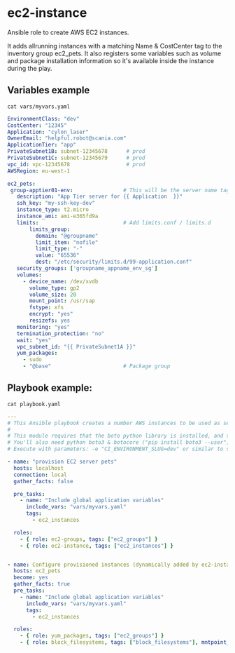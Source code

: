 # ec2-instance

Ansible role to create AWS EC2 instances.

It adds allrunning instances with a matching Name & CostCenter tag to the inventory group ec2_pets. It also registers some variables such as volume and package installation information so it's available inside the instance during the play.


Variables example
---------

```cat vars/myvars.yaml```
 ```yaml
EnvironmentClass: "dev"
CostCenter: "12345"
Application: "cylon_laser"
OwnerEmail: "helpful.robot@scania.com"
ApplicationTier: "app"
PrivateSubnet1B: subnet-12345678      # prod
PrivateSubnet1C: subnet-12345679      # prod
vpc_id: vpc-12345678                  # prod
AWSRegion: eu-west-1

ec2_pets:
  group-apptier01-env:                # This will be the server name tag
    description: "App Tier server for {{ Application  }}"
    ssh_key: "my-ssh-key-dev"
    instance_type: t2.micro
    instance_ami: ami-e365fd9a
    limits:                           # Add limits.conf / limits.d
        limits_group:
          domain: "@groupname"
          limit_item: "nofile"
          limit_type: "-"
          value: "65536"
          dest: "/etc/security/limits.d/99-application.conf"
    security_groups: ['groupname_appname_env_sg']
    volumes:
      - device_name: /dev/xvdb
        volume_type: gp2
        volume_size: 20
        mount_point: /usr/sap
        fstype: xfs
        encrypt: "yes"
        resizefs: yes
    monitoring: "yes"
    termination_protection: "no"
    wait: "yes"
    vpc_subnet_id: "{{ PrivateSubnet1A }}"
    yum_packages:
      - sudo
      - "@base"                       # Package group
```

Playbook example:
-----------------
```cat playbook.yaml```
```yaml
---
# This Ansible playbook creates a number AWS instances to be used as server pets.
#
# This module requires that the boto python library is installed, and that Ansible can use awscli.
# You'll also need python boto3 & botocore ("pip install boto3 --user")
# Execute with parameters: -e "CI_ENVIRONMENT_SLUG=dev" or similar to source the correct vars/ -file

- name: "provision EC2 server pets"
  hosts: localhost
  connection: local
  gather_facts: false

  pre_tasks:
    - name: "Include global application variables"
      include_vars: "vars/myvars.yaml"
      tags:
        - ec2_instances

  roles:
    - { role: ec2-groups, tags: ["ec2_groups"] }
    - { role: ec2-instance, tags: ["ec2_instances"] }


- name: Configure provisioned instances (dynamically added by ec2-instance role)
  hosts: ec2_pets
  become: yes
  gather_facts: true
  pre_tasks:
    - name: "Include global application variables"
      include_vars: "vars/myvars.yaml"
      tags:
        - ec2_instances

  roles:
    - { role: yum_packages, tags: ["ec2_groups"] }                                   # Installs packages in yum_packages
    - { role: block_filesystems, tags: ["block_filesystems"], mntpoint_mode: 0755 }  # Expects volumes as defined in vars
```